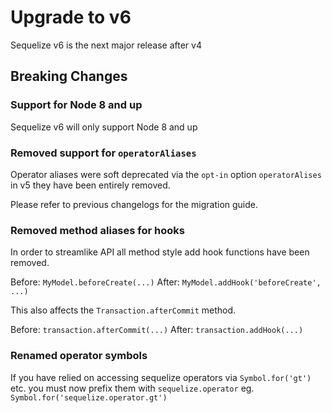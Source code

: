 # Upgrade to v6

Sequelize v6 is the next major release after v4

## Breaking Changes

### Support for Node 8 and up

Sequelize v6 will only support Node 8 and up

### Removed support for `operatorAliases`

Operator aliases were soft deprecated via the `opt-in` option `operatorAlises` in v5 they have been entirely removed.

Please refer to previous changelogs for the migration guide.

### Removed method aliases for hooks

In order to streamlike API all method style add hook functions have been removed.

Before: `MyModel.beforeCreate(...)`
After: `MyModel.addHook('beforeCreate', ...)`

This also affects the `Transaction.afterCommit` method.

Before: `transaction.afterCommit(...)`
After: `transaction.addHook(...)`

### Renamed operator symbols

If you have relied on accessing sequelize operators via `Symbol.for('gt')` etc. you must now prefix them with `sequelize.operator` eg.
`Symbol.for('sequelize.operator.gt')`

